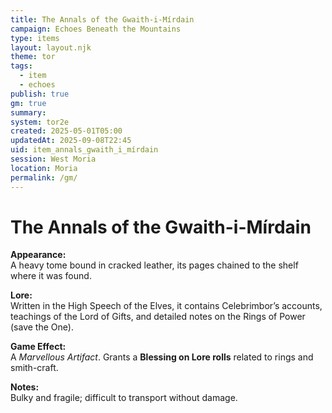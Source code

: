 ```yaml
---
title: The Annals of the Gwaith-i-Mírdain
campaign: Echoes Beneath the Mountains
type: items
layout: layout.njk
theme: tor
tags:
  - item
  - echoes
publish: true
gm: true
summary:
system: tor2e
created: 2025-05-01T05:00
updatedAt: 2025-09-08T22:45
uid: item_annals_gwaith_i_mírdain
session: West Moria
location: Moria
permalink: /gm/
---
```


# The Annals of the Gwaith-i-Mírdain

**Appearance:**  
A heavy tome bound in cracked leather, its pages chained to the shelf where it was found.

**Lore:**  
Written in the High Speech of the Elves, it contains Celebrimbor’s accounts, teachings of the Lord of Gifts, and detailed notes on the Rings of Power (save the One).

**Game Effect:**  
A *Marvellous Artifact*. Grants a **Blessing on Lore rolls** related to rings and smith-craft.

**Notes:**  
Bulky and fragile; difficult to transport without damage.

